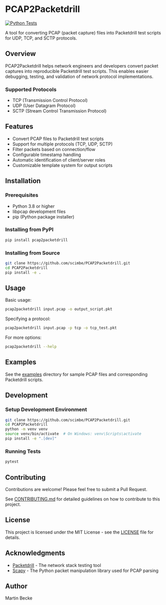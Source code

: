 # PCAP2Packetdrill

[![Python Tests](https://github.com/scimbe/PCAP2Packetdrill/actions/workflows/python-test.yml/badge.svg)](https://github.com/scimbe/PCAP2Packetdrill/actions/workflows/python-test.yml)

A tool for converting PCAP (packet capture) files into Packetdrill test scripts for UDP, TCP, and SCTP protocols.

## Overview

PCAP2Packetdrill helps network engineers and developers convert packet captures into reproducible Packetdrill test scripts. This enables easier debugging, testing, and validation of network protocol implementations.

### Supported Protocols
- TCP (Transmission Control Protocol)
- UDP (User Datagram Protocol)
- SCTP (Stream Control Transmission Protocol)

## Features

- Convert PCAP files to Packetdrill test scripts
- Support for multiple protocols (TCP, UDP, SCTP)
- Filter packets based on connection/flow
- Configurable timestamp handling
- Automatic identification of client/server roles
- Customizable template system for output scripts

## Installation

### Prerequisites
- Python 3.8 or higher
- libpcap development files
- pip (Python package installer)

### Installing from PyPI

```bash
pip install pcap2packetdrill
```

### Installing from Source

```bash
git clone https://github.com/scimbe/PCAP2Packetdrill.git
cd PCAP2Packetdrill
pip install -e .
```

## Usage

Basic usage:

```bash
pcap2packetdrill input.pcap -o output_script.pkt
```

Specifying a protocol:

```bash
pcap2packetdrill input.pcap -p tcp -o tcp_test.pkt
```

For more options:

```bash
pcap2packetdrill --help
```

## Examples

See the [examples](./examples) directory for sample PCAP files and corresponding Packetdrill scripts.

## Development

### Setup Development Environment

```bash
git clone https://github.com/scimbe/PCAP2Packetdrill.git
cd PCAP2Packetdrill
python -m venv venv
source venv/bin/activate  # On Windows: venv\Scripts\activate
pip install -e ".[dev]"
```

### Running Tests

```bash
pytest
```

## Contributing

Contributions are welcome! Please feel free to submit a Pull Request.

See [CONTRIBUTING.md](CONTRIBUTING.md) for detailed guidelines on how to contribute to this project.

## License

This project is licensed under the MIT License - see the [LICENSE](LICENSE) file for details.

## Acknowledgments

- [Packetdrill](https://github.com/google/packetdrill) - The network stack testing tool
- [Scapy](https://scapy.net/) - The Python packet manipulation library used for PCAP parsing

## Author

Martin Becke